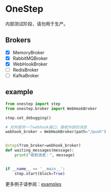 # OneStep

内部测试阶段，请勿用于生产。

## Brokers

- [x] MemoryBroker
- [x] RabbitMQBroker
- [x] WebHookBroker
- [ ] RedisBroker
- [ ] KafkaBroker

## example

```python
from onestep import step
from onestep.broker import WebHookBroker

step.set_debugging()

# 对外提供一个webhook接口，接收外部的消息
webhook_broker = WebHookBroker(path="/push")


@step(from_broker=webhook_broker)
def waiting_messages(message):
    print("收到消息：", message)


if __name__ == '__main__':
    step.start(block=True)
```

更多例子请参阅：[examples](example)